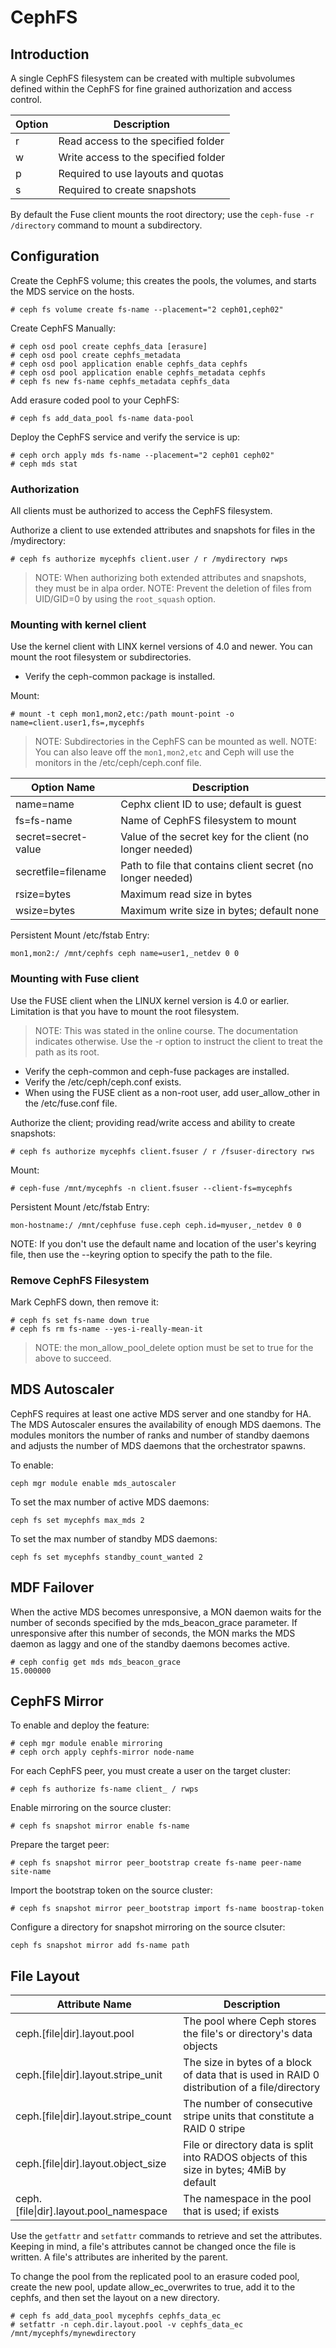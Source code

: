 # CephFS 

## Introduction

A single CephFS filesystem can be created with multiple subvolumes defined within the CephFS for fine grained authorization and access control.


| Option | Description | 
| --- | --- | 
| r | Read access to the specified folder |
| w | Write access to the specified folder | 
| p | Required to use layouts and quotas | 
| s | Required to create snapshots | 

By default the Fuse client mounts the root directory; use the `ceph-fuse -r /directory` command to mount a subdirectory.


## Configuration

Create the CephFS volume; this creates the pools, the volumes, and starts the MDS service on the hosts.
```
# ceph fs volume create fs-name --placement="2 ceph01,ceph02"
```

Create CephFS Manually:
```
# ceph osd pool create cephfs_data [erasure]
# ceph osd pool create cephfs_metadata 
# ceph osd pool application enable cephfs_data cephfs
# ceph osd pool application enable cephfs_metadata cephfs
# ceph fs new fs-name cephfs_metadata cephfs_data
```

Add erasure coded pool to your CephFS:
```
# ceph fs add_data_pool fs-name data-pool
```

Deploy the CephFS service and verify the service is up:
```
# ceph orch apply mds fs-name --placement="2 ceph01 ceph02"
# ceph mds stat
```

### Authorization

All clients must be authorized to access the CephFS filesystem.

Authorize a client to use extended attributes and snapshots for files in the /mydirectory:
```
# ceph fs authorize mycephfs client.user / r /mydirectory rwps
```
> NOTE: When authorizing both extended attributes and snapshots, they must be in alpa order.
> NOTE: Prevent the deletion of files from UID/GID=0 by using the `root_squash` option.


### Mounting with kernel client

Use the kernel client with LINX kernel versions of 4.0 and newer.  You can mount the root filesystem or subdirectories.  

* Verify the ceph-common package is installed.

Mount:
```
# mount -t ceph mon1,mon2,etc:/path mount-point -o name=client.user1,fs=,mycephfs
```
> NOTE: Subdirectories in the CephFS can be mounted as well.
> NOTE: You can also leave off the `mon1,mon2,etc` and Ceph will use the monitors in the /etc/ceph/ceph.conf file.


| Option Name | Description |
| --- | --- |
| name=name | Cephx client ID to use; default is guest | 
| fs=fs-name | Name of CephFS filesystem to mount | 
| secret=secret-value | Value of the secret key for the client (no longer needed) | 
| secretfile=filename | Path to file that contains client secret (no longer needed) | 
| rsize=bytes | Maximum read size in bytes | 
| wsize=bytes | Maximum write size in bytes; default none |

Persistent Mount /etc/fstab Entry:
```
mon1,mon2:/ /mnt/cephfs ceph name=user1,_netdev 0 0
```


### Mounting with Fuse client

Use the FUSE client when the LINUX kernel version is 4.0 or earlier.  Limitation is that you have to mount the root filesystem.  
> NOTE: This was stated in the online course.  The documentation indicates otherwise.  Use the -r option to instruct the client to treat the path as its root.

* Verify the ceph-common and ceph-fuse packages are installed.
* Verify the /etc/ceph/ceph.conf exists.
* When using the FUSE client as a non-root user, add user_allow_other in the /etc/fuse.conf file.


Authorize the client; providing read/write access and ability to create snapshots:
```
# ceph fs authorize mycephfs client.fsuser / r /fsuser-directory rws
```

Mount:
```
# ceph-fuse /mnt/mycephfs -n client.fsuser --client-fs=mycephfs
```

Persistent Mount /etc/fstab Entry:
```
mon-hostname:/ /mnt/cephfuse fuse.ceph ceph.id=myuser,_netdev 0 0
```
NOTE:  If you don't use the default name and location of the user's keyring file, then use the --keyring option to specify the path to the file.



### Remove CephFS Filesystem

Mark CephFS down, then remove it:
```
# ceph fs set fs-name down true
# ceph fs rm fs-name --yes-i-really-mean-it
```
> NOTE: the mon_allow_pool_delete option must be set to true for the above to succeed.  


## MDS Autoscaler

CephFS requires at least one active MDS server and one standby for HA.  The MDS Autoscaler ensures the availability of enough MDS daemons.  The modules monitors the number of ranks and number of standby daemons and adjusts the number of MDS daemons that the orchestrator spawns.

To enable:
```
ceph mgr module enable mds_autoscaler
```

To set the max number of active MDS daemons:  
```
ceph fs set mycephfs max_mds 2  
```

To set the max number of standby MDS daemons:  
```
ceph fs set mycephfs standby_count_wanted 2  
```

## MDF Failover

When the active MDS becomes unresponsive, a MON daemon waits for the number of seconds specified by the mds_beacon_grace parameter.  If unresponsive after this number of seconds, the MON marks the MDS daemon as laggy and one of the standby daemons becomes active.

```
# ceph config get mds mds_beacon_grace
15.000000
```


## CephFS Mirror

To enable and deploy the feature:
```
# ceph mgr module enable mirroring
# ceph orch apply cephfs-mirror node-name
```

For each CephFS peer, you must create a user on the target cluster:
```
# ceph fs authorize fs-name client_ / rwps
```

Enable mirroring on the source cluster:
```
# ceph fs snapshot mirror enable fs-name
```

Prepare the target peer:
```
# ceph fs snapshot mirror peer_bootstrap create fs-name peer-name site-name
```

Import the bootstrap token on the source cluster:
```
# ceph fs snapshot mirror peer_bootstrap import fs-name boostrap-token
```

Configure a directory for snapshot mirroring on the source clsuter:
```
ceph fs snapshot mirror add fs-name path
```

## File Layout

| Attribute Name | Description |  
| --- | ---|  
| ceph.[file\|dir].layout.pool | The pool where Ceph stores the file's or directory's data objects |  
| ceph.[file\|dir].layout.stripe_unit | The size in bytes of a block of data that is used in RAID 0 distribution of a file/directory |  
| ceph.[file\|dir].layout.stripe_count | The number of consecutive stripe units that constitute a RAID 0 stripe |  
| ceph.[file\|dir].layout.object_size | File or directory data is split into RADOS objects of this size in bytes; 4MiB by default |  
| ceph.[file\|dir].layout.pool_namespace | The namespace in the pool that is used; if exists |  

Use the `getfattr` and `setfattr` commands to retrieve and set the attributes.  Keeping in mind, a file's attributes cannot be changed once the file is written.  A file's attributes are inherited by the parent.

To change the pool from the replicated pool to an erasure coded pool, create the new pool, update allow_ec_overwrites to true, add it to the cephfs, and then set the layout on a new directory.  

```
# ceph fs add_data_pool mycephfs cephfs_data_ec
# setfattr -n ceph.dir.layout.pool -v cephfs_data_ec /mnt/mycephfs/mynewdirectory

